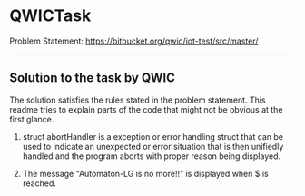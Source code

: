 # QWICTask

Problem Statement: https://bitbucket.org/qwic/iot-test/src/master/

----------------------------------------------------------------------------------------------------------------------------------------



Solution to the task by QWIC
----------------------------------------------------------------------------------------------------------------------------------------

The solution satisfies the rules stated in the problem statement.
This readme tries to explain parts of the code that might not be obvious at the first glance.

1. struct abortHandler is a exception or error handling struct that can be used to indicate an unexpected or error situation that is then unifiedly handled and the program aborts with proper reason being displayed.

2. The message "Automaton-LG is no more!!" is displayed when $ is reached. 
